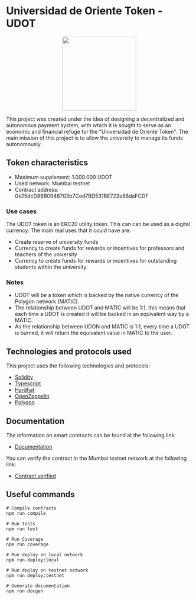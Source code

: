 # Universidad de Oriente Token - UDOT

<div align="center">
    <img 
        src="https://upload.wikimedia.org/wikipedia/commons/thumb/4/41/Logo_UDO.svg/1200px-Logo_UDO.svg.png"
        width="200"
    />
</div>


This project was created under the idea of designing a decentralized and autonomous payment system, with which it is sought to serve as an economic and financial refuge for the "Universidad de Oriente Token". The main mission of this project is to allow the university to manage its funds autonomously.

## Token characteristics

- Maximum supplement: 1.000.000 UDOT
- Used network: Mumbai testnet
- Contract address: 0x25dcD86B0948703b7Ced7BD531BE723e86daFCDF

### Use cases
The UDOT token is an ERC20 utility token. This can can be used as a digital currency. The main real uses that it could have are:

- Create reserve of university funds
- Currency to create funds for rewards or incentives for professors and teachers of the university
- Currency to create funds for rewards or incentives for outstanding students within the university.

### Notes

- UDOT will be a token which is backed by the native currency of the Polygon network (MATIC).
- The relationship between UDOT and MATIC will be 1:1, this means that each time a UDOT is created it will be backed in an equivalent way by a MATIC.
- As the relationship between UDON and MATIC is 1:1, every time a UDOT is burned, it will return the equivalent value in MATIC to the user.

## Technologies and protocols used

This project uses the following technologies and protocols:
* [Solidity](https://docs.soliditylang.org/en/v0.8.23/)
* [Typescript](https://www.typescriptlang.org/docs/)
* [Hardhat](https://hardhat.org/docs)
* [OpenZeppelin](https://docs.openzeppelin.com/)
* [Polygon](https://docs.polygon.technology/) 

## Documentation

The information on smart contracts can be found at the following link:
* [Documentation](https://github.com/Ljrr3045/web3-udo-monorepo/blob/master/packages/smart-contracts/docs/index.md)

You can verify the contract in the Mumbai testnet network at the following link:
* [Contract verified](https://mumbai.polygonscan.com/address/0x25dcD86B0948703b7Ced7BD531BE723e86daFCDF)

## Useful commands

```
# Compile contracts
npm run compile

# Run tests
npm run test

# Run Coverage
npm run coverage

# Run deploy on local network
npm run deploy:local

# Run deploy on testnet network
npm run deploy:testnet

# Generate documentation
npm run docgen
```
